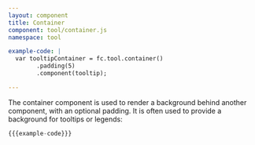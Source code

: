 ```yaml
---
layout: component
title: Container
component: tool/container.js
namespace: tool

example-code: |
  var tooltipContainer = fc.tool.container()
        .padding(5)
        .component(tooltip);

---
```


The container component is used to render a background behind another component, with an optional padding. It is often used to provide a background for tooltips or legends:

```js
{{{example-code}}}
```
